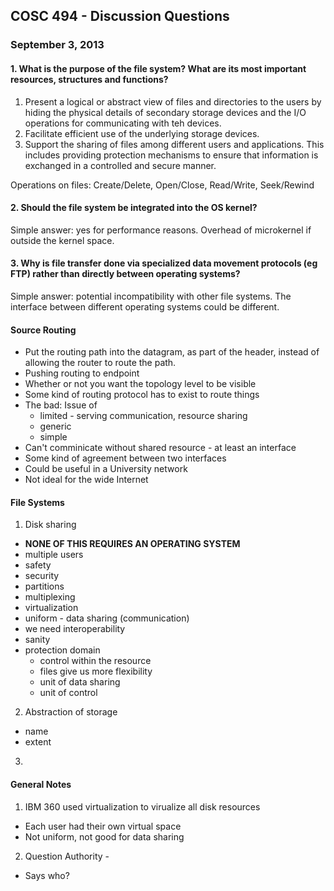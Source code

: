 ## COSC 494 - Discussion Questions
### September 3, 2013

#### 1. What is the purpose of the file system? What are its most important resources, structures and functions?
1. Present a logical or abstract view of files and directories to the users by
   hiding the physical details of secondary storage devices and the I/O
   operations for communicating with teh devices.
2. Facilitate efficient use of the underlying storage devices.
3. Support the sharing of files among different users and applications. This
   includes providing protection mechanisms to ensure that information is
   exchanged in a controlled and secure manner.

Operations on files: Create/Delete, Open/Close, Read/Write, Seek/Rewind

#### 2. Should the file system be integrated into the OS kernel?
Simple answer: yes for performance reasons. Overhead of microkernel if outside
the kernel space.

#### 3. Why is file transfer done via specialized data movement protocols (eg FTP) rather than directly between operating systems?
Simple answer: potential incompatibility with other file systems. The interface
between different operating systems could be different.

#### Source Routing
- Put the routing path into the datagram, as part of the header, instead of
  allowing the router to route the path.
- Pushing routing to endpoint
- Whether or not you want the topology level to be visible
- Some kind of routing protocol has to exist to route things
- The bad: Issue of
  - limited - serving communication, resource sharing
  - generic
  - simple 
- Can't comminicate without shared resource - at least an interface
- Some kind of agreement between two interfaces
- Could be useful in a University network
- Not ideal for the wide Internet

#### File Systems
1. Disk sharing
  * **NONE OF THIS REQUIRES AN OPERATING SYSTEM**
  * multiple users
  * safety
  * security
  * partitions
  * multiplexing
  * virtualization
  * uniform - data sharing (communication)
  * we need interoperability
  * sanity
  * protection domain
    * control within the resource
    * files give us more flexibility
    * unit of data sharing
    * unit of control
2. Abstraction of storage
  * name
  * extent
3.

#### General Notes
1. IBM 360 used virtualization to virualize all disk resources
  * Each user had their own virtual space
  * Not uniform, not good for data sharing
2. Question Authority - 
  * Says who?
